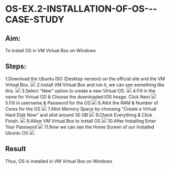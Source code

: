 # OS-EX.2-INSTALLATION-OF-OS---CASE-STUDY
## Aim:
To install OS in VM Virtual Box on Windows

## Steps:
1.Download the Ubuntu ISO (Desktop version) on the official site and the VM Virtual Box. 
![](1.png)
2.Install VM Virtual Box and run it, we can see something like this. 
![](2.png)
3.Select "New" option to create a new Virtual OS. 
![](3.png)
4.Fill in the name for Virtual OD & Choose the downloaded IOS Image. Click Next 
![](4.png)
5.Fill in username & Password for the OS 
![](5.png)
6.Allot the RAM & Number of Cores for the OS 
![](6.png)
7.Allot Memory Space by choosing "Create a Virtual Hard Disk Now" and allot around 30 GB 
![](7.png)
8.Check Everything & Click Finish. 
![](8.png)
9.Allow VM Virtual Box to install OS 
![](9.png)
10.After Installing Enter Your Password 
![](10.png)
11.Now we can see the Home Screen of our Installed Ubuntu OS 
![](11.png)
## Result
Thus, OS is installed in VM Virtual Box on Windows
